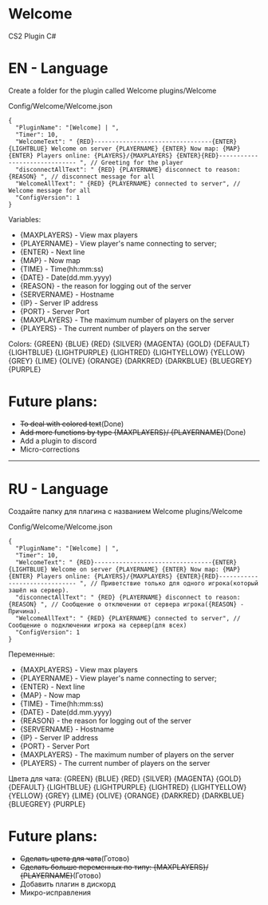 # Welcome

CS2 Plugin C#

# EN - Language

Create a folder for the plugin called Welcome
plugins/Welcome

Config/Welcome/Welcome.json

```
{
  "PluginName": "[Welcome] | ",
  "Timer": 10,
  "WelcomeText": " {RED}---------------------------------{ENTER} {LIGHTBLUE} Welcome on server {PLAYERNAME} {ENTER} Now map: {MAP} {ENTER} Players online: {PLAYERS}/{MAXPLAYERS} {ENTER}{RED}------------------------------ ", // Greeting for the player
  "disconnectAllText": " {RED} {PLAYERNAME} disconnect to reason: {REASON} ", // disconnect message for all
  "WelcomeAllText": " {RED} {PLAYERNAME} connected to server", // Welcome message for all
  "ConfigVersion": 1
}
```

Variables:
- {MAXPLAYERS} - View max players
- {PLAYERNAME} - View player's name connecting to server;
- {ENTER} - Next line
- {MAP} - Now map
- {TIME} - Time(hh:mm:ss)
- {DATE} - Date(dd.mm.yyyy)
- {REASON} - the reason for logging out of the server
- {SERVERNAME} - Hostname
- {IP} - Server IP address
- {PORT} - Server Port
- {MAXPLAYERS} - The maximum number of players on the server
- {PLAYERS} - The current number of players on the server

Colors:
{GREEN}
{BLUE}
{RED}
{SILVER}
{MAGENTA}
{GOLD}
{DEFAULT}
{LIGHTBLUE}
{LIGHTPURPLE}
{LIGHTRED}
{LIGHTYELLOW}
{YELLOW}
{GREY}
{LIME}
{OLIVE}
{ORANGE}
{DARKRED}
{DARKBLUE}
{BLUEGREY}
{PURPLE}

# Future plans:
- ~~To deal with colored text~~(Done)
- ~~Add more functions by type {MAXPLAYERS}/ {PLAYERNAME}~~(Done)
- Add a plugin to discord
- Micro-corrections

------------------------------------------------------------------------------------------------------------

# RU - Language
Создайте папку для плагина с названием Welcome
plugins/Welcome

Config/Welcome/Welcome.json

```
{
  "PluginName": "[Welcome] | ",
  "Timer": 10,
  "WelcomeText": " {RED}---------------------------------{ENTER} {LIGHTBLUE} Welcome on server {PLAYERNAME} {ENTER} Now map: {MAP} {ENTER} Players online: {PLAYERS}/{MAXPLAYERS} {ENTER}{RED}------------------------------ ", // Приветствие только для одного игрока(который зашёл на сервер).
  "disconnectAllText": " {RED} {PLAYERNAME} disconnect to reason: {REASON} ", // Сообщение о отключении от сервера игрока({REASON} - Причина).
  "WelcomeAllText": " {RED} {PLAYERNAME} connected to server", // Сообщение о подключении игрока на сервер(для всех)
  "ConfigVersion": 1
}
```

Переменные:
- {MAXPLAYERS} - View max players
- {PLAYERNAME} - View player's name connecting to server;
- {ENTER} - Next line
- {MAP} - Now map
- {TIME} - Time(hh:mm:ss)
- {DATE} - Date(dd.mm.yyyy)
- {REASON} - the reason for logging out of the server
- {SERVERNAME} - Hostname
- {IP} - Server IP address
- {PORT} - Server Port
- {MAXPLAYERS} - The maximum number of players on the server
- {PLAYERS} - The current number of players on the server

Цвета для чата:
{GREEN}
{BLUE}
{RED}
{SILVER}
{MAGENTA}
{GOLD}
{DEFAULT}
{LIGHTBLUE}
{LIGHTPURPLE}
{LIGHTRED}
{LIGHTYELLOW}
{YELLOW}
{GREY}
{LIME}
{OLIVE}
{ORANGE}
{DARKRED}
{DARKBLUE}
{BLUEGREY}
{PURPLE}

# Future plans:
- ~~Сделать цвета для чата~~(Готово)
- ~~Сделать больше переменных по типу: {MAXPLAYERS}/ {PLAYERNAME}~~(Готово)
- Добавить плагин в дискорд
- Микро-исправления
